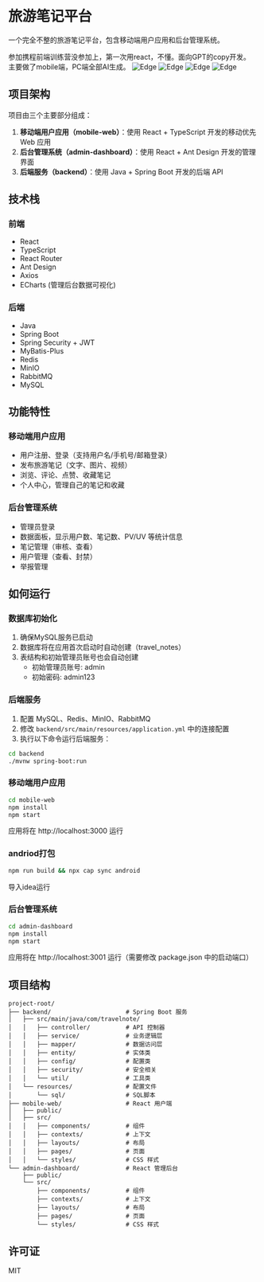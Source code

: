 # 旅游笔记平台

一个完全不整的旅游笔记平台，包含移动端用户应用和后台管理系统。

参加携程前端训练营没参加上，第一次用react，不懂。面向GPT的copy开发。
主要做了mobile端，PC端全部AI生成。
<img src="./public/pc.png" alt="Edge"  />
<img src="./public/mobile1.pic.jpg" alt="Edge"  />
<img src="./public/mobile2.jpg" alt="Edge"  />
<img src="./public/mobile3.pic.jpg" alt="Edge"  />


## 项目架构

项目由三个主要部分组成：

1. **移动端用户应用（mobile-web）**：使用 React + TypeScript 开发的移动优先 Web 应用
2. **后台管理系统（admin-dashboard）**：使用 React + Ant Design 开发的管理界面
3. **后端服务（backend）**：使用 Java + Spring Boot 开发的后端 API

## 技术栈

### 前端

- React 
- TypeScript
- React Router
- Ant Design
- Axios
- ECharts (管理后台数据可视化)

### 后端

- Java
- Spring Boot
- Spring Security + JWT
- MyBatis-Plus
- Redis
- MinIO
- RabbitMQ
- MySQL

## 功能特性

### 移动端用户应用

- 用户注册、登录（支持用户名/手机号/邮箱登录）
- 发布旅游笔记（文字、图片、视频）
- 浏览、评论、点赞、收藏笔记
- 个人中心，管理自己的笔记和收藏

### 后台管理系统

- 管理员登录
- 数据面板，显示用户数、笔记数、PV/UV 等统计信息
- 笔记管理（审核、查看）
- 用户管理（查看、封禁）
- 举报管理

## 如何运行

### 数据库初始化

1. 确保MySQL服务已启动
2. 数据库将在应用首次启动时自动创建（travel_notes）
3. 表结构和初始管理员账号也会自动创建
   - 初始管理员账号: admin
   - 初始密码: admin123

### 后端服务

1. 配置 MySQL、Redis、MinIO、RabbitMQ
2. 修改 `backend/src/main/resources/application.yml` 中的连接配置
3. 执行以下命令运行后端服务：

```bash
cd backend
./mvnw spring-boot:run
```

### 移动端用户应用

```bash
cd mobile-web
npm install
npm start
```

应用将在 http://localhost:3000 运行

### andriod打包
```bash
npm run build && npx cap sync android
```
导入idea运行
### 后台管理系统

```bash
cd admin-dashboard
npm install
npm start
```

应用将在 http://localhost:3001 运行（需要修改 package.json 中的启动端口）

## 项目结构

```
project-root/
├── backend/                     # Spring Boot 服务
│   ├── src/main/java/com/travelnote/
│   │   ├── controller/          # API 控制器
│   │   ├── service/             # 业务逻辑层
│   │   ├── mapper/              # 数据访问层
│   │   ├── entity/              # 实体类
│   │   ├── config/              # 配置类
│   │   ├── security/            # 安全相关
│   │   └── util/                # 工具类
│   └── resources/               # 配置文件
│       └── sql/                 # SQL脚本
├── mobile-web/                  # React 用户端
│   ├── public/
│   ├── src/
│   │   ├── components/          # 组件
│   │   ├── contexts/            # 上下文
│   │   ├── layouts/             # 布局
│   │   ├── pages/               # 页面
│   │   └── styles/              # CSS 样式
└── admin-dashboard/             # React 管理后台
    ├── public/
    └── src/
        ├── components/          # 组件
        ├── contexts/            # 上下文
        ├── layouts/             # 布局
        ├── pages/               # 页面
        └── styles/              # CSS 样式
```

## 许可证

MIT 